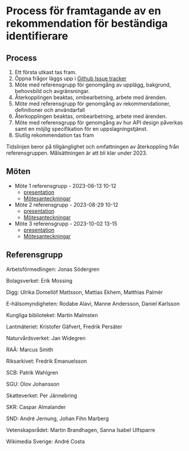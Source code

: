 # Process för framtagande av en rekommendation för beständiga identifierare

## Process
1. Ett första utkast tas fram.
2. Öppna frågor läggs upp i [Github Issue tracker](https://github.com/diggsweden/persistent-identifiers-investigation/issues)
3. Möte med referensgrupp för genomgång av upplägg, bakgrund, behovsbild och avgränsningar.
4. Återkopplingen beaktas, ombearbetning, arbete med ärenden.
5. Möte med referensgrupp för genomgång av rekommendationer, definitioner och användarfall 
6. Återkopplingen beaktas, ombearbetning, arbete med ärenden.
7. Möte med referensgrupp för genomgång av hur API design påverkas samt en möjlig specifikation för en uppslagningstjänst.
8. Slutlig rekommendation tas fram

Tidslinjen beror på tillgänglighet och omfattningen av återkoppling från referensgruppen. Målsättningen är att bli klar under 2023. 

## Möten
* Möte 1 referensgrupp - 2023-06-13 10-12
    * [presentation](https://docs.google.com/presentation/d/1qQ0IGlCArJ-XYTSKH8VXA05DgF3ryPEX6yxzV3HS-us/edit?usp=sharing)
    * [Mötesanteckningar](anteckningar-1.pdf) 
* Möte 2 referensgrupp - 2023-08-29 10-12
    * [presentation](https://docs.google.com/presentation/d/1gM537vD3Efx2GYqDTShqULy77_SKXTrN7tbEoAXs1uU/edit?usp=sharing)
    * [Mötesanteckningar](anteckningar-2.pdf) 
* Möte 3 referensgrupp - 2023-10-02 13-15
    * [presentation](https://docs.google.com/presentation/d/1CFM-BFJ5M_UpEHguwd1sWrTT70RXSeziV2GO_D4i3Yg/edit?usp=sharing)
    * [Mötesanteckningar](anteckningar-3.pdf)

## Referensgrupp

Arbetsförmedlingen: Jonas Södergren

Bolagsverket: Erik Mossing

Digg: Ulrika Domellöf Mattsson, Mattias Ekhem, Matthias Palmér

E-hälsomyndigheten: Rodabe Alavi, Manne Andersson, Daniel Karlsson

Kungliga biblioteket: Martin Malmsten

Lantmäteriet: Kristofer Gäfvert, Fredrik Persäter

Naturvårdsverket: Jan Widegren

RAÄ: Marcus Smith

Riksarkivet: Fredrik Emanuelsson

SCB: Patrik Wahlgren

SGU: Olov Johansson

Skatteverket: Per Jännebring 

SKR: Caspar Almalander

SND: André Jernung, Johan Fihn Marberg

Vetenskapsrådet: Martin Brandhagen, Sanna Isabel Ulfsparre

Wikimedia Sverige: André Costa

